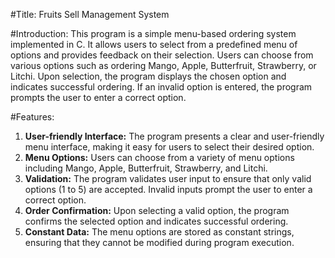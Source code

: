 #Title: Fruits Sell Management System

#Introduction:
This program is a simple menu-based ordering system implemented in C. It allows users to select from a predefined menu of options and provides feedback on their selection. Users can choose from various options such as ordering Mango, Apple, Butterfruit, Strawberry, or Litchi. Upon selection, the program displays the chosen option and indicates successful ordering. If an invalid option is entered, the program prompts the user to enter a correct option.

#Features:
1. **User-friendly Interface:** The program presents a clear and user-friendly menu interface, making it easy for users to select their desired option.
2. **Menu Options:** Users can choose from a variety of menu options including Mango, Apple, Butterfruit, Strawberry, and Litchi.
3. **Validation:** The program validates user input to ensure that only valid options (1 to 5) are accepted. Invalid inputs prompt the user to enter a correct option.
4. **Order Confirmation:** Upon selecting a valid option, the program confirms the selected option and indicates successful ordering.
5. **Constant Data:** The menu options are stored as constant strings, ensuring that they cannot be modified during program execution.
